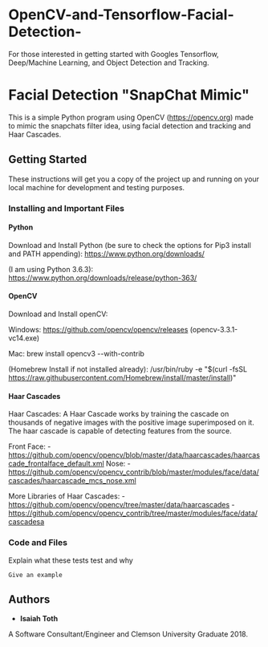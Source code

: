 # OpenCV-and-Tensorflow-Facial-Detection-
For those interested in getting started with Googles Tensorflow, Deep/Machine Learning, and Object Detection and Tracking.

# Facial Detection "SnapChat Mimic"

This is a simple Python program using OpenCV (https://opencv.org) made to mimic the snapchats
filter idea, using facial detection and tracking and Haar Cascades.

## Getting Started

These instructions will get you a copy of the project up and running on your local machine for development and testing purposes.

### Installing and Important Files

#### Python

Download and Install Python (be sure to check the options for Pip3 install and PATH appending):
https://www.python.org/downloads/

(I am using Python 3.6.3):
https://www.python.org/downloads/release/python-363/

#### OpenCV

Download and Install openCV:

Windows:
https://github.com/opencv/opencv/releases
(opencv-3.3.1-vc14.exe)

Mac:
brew install opencv3 --with-contrib

(Homebrew Install if not installed already):
/usr/bin/ruby -e "$(curl -fsSL https://raw.githubusercontent.com/Homebrew/install/master/install)"

#### Haar Cascades

Haar Cascades:
A Haar Cascade works by training the cascade on thousands of negative images with the positive image superimposed on it. The haar cascade is capable of detecting features from the source.


Front Face:
-https://github.com/opencv/opencv/blob/master/data/haarcascades/haarcascade_frontalface_default.xml
Nose:
-https://github.com/opencv/opencv_contrib/blob/master/modules/face/data/cascades/haarcascade_mcs_nose.xml

More Libraries of Haar Cascades:
-https://github.com/opencv/opencv/tree/master/data/haarcascades
-https://github.com/opencv/opencv_contrib/tree/master/modules/face/data/cascadesa

### Code and Files

Explain what these tests test and why

```
Give an example
```
## Authors

* **Isaiah Toth**

A Software Consultant/Engineer and Clemson University Graduate 2018.

